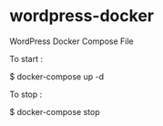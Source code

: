 # wordpress-docker
WordPress Docker Compose File

To start :

$ docker-compose up -d

To stop :

$ docker-compose stop
